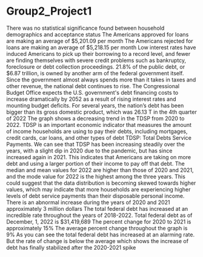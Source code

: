 # Group2_Project1

There was no statistical significance found between household demographics and acceptance status
The Americans approved for loans are making an average of $5,201.09 per month
The Americans rejected for loans are making an average of $5,218.15 per month
Low interest rates have induced Americans to pick up their borrowing to a record level, and fewer are finding themselves with severe credit problems such as bankruptcy, foreclosure or debt collection proceedings.
21.8% of the public debt, or $6.87 trillion, is owned by another arm of the federal government itself.
Since the government almost always spends more than it takes in taxes and other revenue, the national debt continues to rise. 
The Congressional Budget Office expects the U.S. government's debt financing costs to increase dramatically by 2052 as a result of rising interest rates and mounting budget deficits. 
For several years, the nation’s debt has been bigger than its gross domestic product, which was 26.13 T in the 4th quarter of 2022
The graph shows a decreasing trend in the TDSP from 2020 to 2022. TDSP is an important economic indicator that measures the amount of income households are using to pay their debts, including mortgages, credit cards, car loans, and other types of debt
TDSP: Total Debts Service Payments.
We can see that TDSP has been increasing steadily over the years, with a slight dip in 2020 due to the pandemic, but has since increased again in 2021. This indicates that Americans are taking on more debt and using a larger portion of their income to pay off that debt.
The median and mean values for 2022 are higher than those of 2020 and 2021, and the mode value for 2022 is the highest among the three years. This could suggest that the data distribution is becoming skewed towards higher values, which may indicate that more households are experiencing higher levels of debt service payments than their disposable personal income.
There is an abnormal increase during the years of 2020 and 2021 approximately 3 million dollars 
The total federal debt has increased at an incredible rate throughout the years of 2018-2022.
Total federal debt
as of December, 1, 2022 is $31,419,689
The percent change for 2020 to 2021 is approximately 15%
The average percent change throughout the graph is 9%
As you can see the total federal debt has increased at an alarming rate. But the rate of change is below the average which shows the increase of debt has finally stabilized after the 2020-2021 spike

